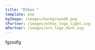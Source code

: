 ```yaml
---
title: "Ethos "
template: one
bgImage: /images/background8.png
tPartner: /images/ethos_logo_light.svg
mPartner: /images/ern_logo_dark.svg
---
```

f﻿gzsdfg